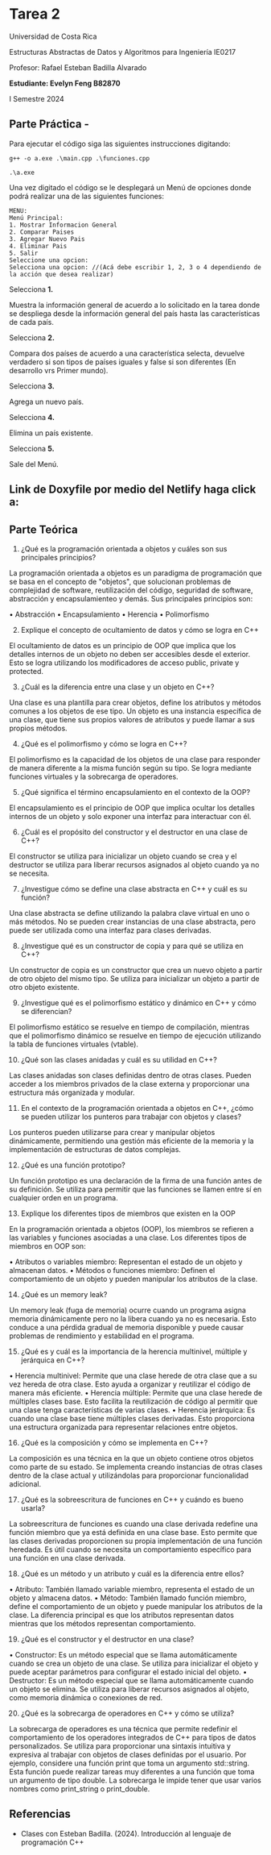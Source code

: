 # Tarea 2

Universidad de Costa Rica

Estructuras Abstractas de Datos y Algoritmos para Ingeniería IE0217

Profesor: Rafael Esteban Badilla Alvarado

**Estudiante: Evelyn Feng B82870**

I Semestre 2024


## Parte Práctica - 

Para ejecutar el código siga las siguientes instrucciones digitando:
```
g++ -o a.exe .\main.cpp .\funciones.cpp

.\a.exe
````

Una vez digitado el código se le desplegará un Menú de opciones donde podrá realizar una de las siguientes funciones:
````
MENU:
Menú Principal:
1. Mostrar Informacion General
2. Comparar Paises
3. Agregar Nuevo Pais
4. Eliminar Pais
5. Salir
Seleccione una opcion:
Selecciona una opcion: //(Acá debe escribir 1, 2, 3 o 4 dependiendo de la acción que desea realizar)
````
Selecciona **1.**

Muestra la información general de acuerdo a lo solicitado en la tarea donde se despliega desde la información general del país hasta las características de cada país.

Selecciona **2.**

Compara dos países de acuerdo a una característica selecta, devuelve verdadero si son tipos de países iguales y false si son diferentes (En desarrollo vrs Primer mundo).

Selecciona **3.**

Agrega un nuevo país.

Selecciona **4.**

Elimina un país existente.

Selecciona **5.**

Sale del Menú.


## Link de Doxyfile por medio del Netlify haga click a:





## Parte Teórica

1.	¿Qué es la programación orientada a objetos y cuáles son sus principales principios? 

La programación orientada a objetos es un paradigma de programación que se basa en el concepto de "objetos", que solucionan problemas de complejidad de software, reutilización del código, seguridad de software, abstracción y encapsulamienteo y demás. Sus principales principios son:

•	Abstracción
•	Encapsulamiento
•	Herencia
•	Polimorfismo

2.	Explique el concepto de ocultamiento de datos y cómo se logra en C++

 El ocultamiento de datos es un principio de OOP que implica que los detalles internos de un objeto no deben ser accesibles desde el exterior. Esto se logra utilizando los modificadores de acceso public, private y protected.

3.	¿Cuál es la diferencia entre una clase y un objeto en C++? 

Una clase es una plantilla para crear objetos, define los atributos y métodos comunes a los objetos de ese tipo. Un objeto es una instancia específica de una clase, que tiene sus propios valores de atributos y puede llamar a sus propios métodos.

4.	¿Qué es el polimorfismo y cómo se logra en C++?

 El polimorfismo es la capacidad de los objetos de una clase para responder de manera diferente a la misma función según su tipo. Se logra mediante funciones virtuales y la sobrecarga de operadores.

5.	¿Qué significa el término encapsulamiento en el contexto de la OOP? 

El encapsulamiento es el principio de OOP que implica ocultar los detalles internos de un objeto y solo exponer una interfaz para interactuar con él.

6.	¿Cuál es el propósito del constructor y el destructor en una clase de C++? 

El constructor se utiliza para inicializar un objeto cuando se crea y el destructor se utiliza para liberar recursos asignados al objeto cuando ya no se necesita.

7.	¿Investigue cómo se define una clase abstracta en C++ y cuál es su función? 

Una clase abstracta se define utilizando la palabra clave virtual en uno o más métodos. No se pueden crear instancias de una clase abstracta, pero puede ser utilizada como una interfaz para clases derivadas.

8.	¿Investigue qué es un constructor de copia y para qué se utiliza en C++? 

Un constructor de copia es un constructor que crea un nuevo objeto a partir de otro objeto del mismo tipo. Se utiliza para inicializar un objeto a partir de otro objeto existente.

9.	¿Investigue qué es el polimorfismo estático y dinámico en C++ y cómo se diferencian? 

El polimorfismo estático se resuelve en tiempo de compilación, mientras que el polimorfismo dinámico se resuelve en tiempo de ejecución utilizando la tabla de funciones virtuales (vtable).

10.	¿Qué son las clases anidadas y cuál es su utilidad en C++? 

Las clases anidadas son clases definidas dentro de otras clases. Pueden acceder a los miembros privados de la clase externa y proporcionar una estructura más organizada y modular.

11.	En el contexto de la programación orientada a objetos en C++, ¿cómo se pueden utilizar los punteros para trabajar con objetos y clases? 

Los punteros pueden utilizarse para crear y manipular objetos dinámicamente, permitiendo una gestión más eficiente de la memoria y la implementación de estructuras de datos complejas.

12.	¿Qué es una función prototipo? 

Un función prototipo es una declaración de la firma de una función antes de su definición. Se utiliza para permitir que las funciones se llamen entre sí en cualquier orden en un programa.

13.	Explique los diferentes tipos de miembros que existen en la OOP

En la programación orientada a objetos (OOP), los miembros se refieren a las variables y funciones asociadas a una clase. Los diferentes tipos de miembros en OOP son:

•	Atributos o variables miembro: Representan el estado de un objeto y almacenan datos.
•	Métodos o funciones miembro: Definen el comportamiento de un objeto y pueden manipular los atributos de la clase.

14.	¿Qué es un memory leak? 

Un memory leak (fuga de memoria) ocurre cuando un programa asigna memoria dinámicamente pero no la libera cuando ya no es necesaria. Esto conduce a una pérdida gradual de memoria disponible y puede causar problemas de rendimiento y estabilidad en el programa.

15.	¿Qué es y cuál es la importancia de la herencia multinivel, múltiple y jerárquica en C++?

•	Herencia multinivel: Permite que una clase herede de otra clase que a su vez hereda de otra clase. Esto ayuda a organizar y reutilizar el código de manera más eficiente.
•	Herencia múltiple: Permite que una clase herede de múltiples clases base. Esto facilita la reutilización de código al permitir que una clase tenga características de varias clases.
•	Herencia jerárquica: Es cuando una clase base tiene múltiples clases derivadas. Esto proporciona una estructura organizada para representar relaciones entre objetos.

16.	¿Qué es la composición y cómo se implementa en C++?

La composición es una técnica en la que un objeto contiene otros objetos como parte de su estado. Se implementa creando instancias de otras clases dentro de la clase actual y utilizándolas para proporcionar funcionalidad adicional.

17.	¿Qué es la sobreescritura de funciones en C++ y cuándo es bueno usarla? 

La sobreescritura de funciones es cuando una clase derivada redefine una función miembro que ya está definida en una clase base. Esto permite que las clases derivadas proporcionen su propia implementación de una función heredada. Es útil cuando se necesita un comportamiento específico para una función en una clase derivada.

18.	¿Qué es un método y un atributo y cuál es la diferencia entre ellos?

•	Atributo: También llamado variable miembro, representa el estado de un objeto y almacena datos.
•	Método: También llamado función miembro, define el comportamiento de un objeto y puede manipular los atributos de la clase. La diferencia principal es que los atributos representan datos mientras que los métodos representan comportamiento.

19.	¿Qué es el constructor y el destructor en una clase?

•	Constructor: Es un método especial que se llama automáticamente cuando se crea un objeto de una clase. Se utiliza para inicializar el objeto y puede aceptar parámetros para configurar el estado inicial del objeto.
•	Destructor: Es un método especial que se llama automáticamente cuando un objeto se elimina. Se utiliza para liberar recursos asignados al objeto, como memoria dinámica o conexiones de red.

20.	¿Qué es la sobrecarga de operadores en C++ y cómo se utiliza? 

La sobrecarga de operadores es una técnica que permite redefinir el comportamiento de los operadores integrados de C++ para tipos de datos personalizados. Se utiliza para proporcionar una sintaxis intuitiva y expresiva al trabajar con objetos de clases definidas por el usuario. Por ejemplo, considere una función print que toma un argumento std::string. Esta función puede realizar tareas muy diferentes a una función que toma un argumento de tipo double. La sobrecarga le impide tener que usar varios nombres como print_string o print_double.



## Referencias
- Clases con Esteban Badilla. (2024). Introducción al lenguaje de programación C++

